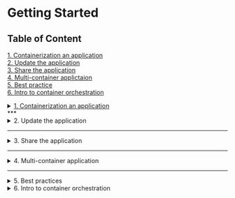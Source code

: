 # Getting Started
## Table of Content
[1. Containerization an application](#1-containerization-an-application)<br>
[2. Update the application](#2-update-the-application)<br>
[3. Share the application](#3-share-the-application)<br>
[4. Multi-container applictaion](#4-multi-container-application)<br>
[5. Best practice](#5-best-practice)<br>
[6. Intro to container orchestration](#6-intro-to-container-orchestration)<br>

<details>
  <summary><a href="#1-containerization-an-application"> 1. Containerization an application</summary>

This is the schema of source code repo
```
├── getting-started-app/
│ ├── .dockerignore
│ ├── package.json
│ ├── README.md
│ ├── spec/
│ ├── src/
│ └── yarn.lock
```
**Step 1**: create a Dockerfile in repo root directory
```bash
cd /path/to/<getting-started-app>
touch Dockerfile
```
**Step 2**: write Dockerfile (refer to concept) <br>
For Angular
```dockerfile
# Angular Dockerfile
FROM node:14 AS build
WORKDIR /app
COPY ./src ./src
COPY package.json ./
RUN npm install
RUN npm run build --prod

FROM nginx:alpine
COPY --from=build /app/dist/angular-app /usr/share/nginx/html
EXPOSE 80
CMD ["nginx", "-g", "daemon off;"]
```

For Django
```dockerfile
# Django Dockerfile
FROM python:3.11-slim

ENV PYTHONDONTWRITEBYTECODE 1
ENV PYTHONUNBUFFERED 1

WORKDIR /code

COPY requirements.txt /code/
RUN pip install -r requirements.txt

COPY . /code/

CMD ["python", "manage.py", "runserver", "0.0.0.0:8000"]
```

For postgres

```dockerfile
# Use the official PostgreSQL image as the base image
FROM postgres:13

# Set environment variables for the database
ENV POSTGRES_DB=mydatabase
ENV POSTGRES_USER=myuser
ENV POSTGRES_PASSWORD=mypassword

# Copy initialization scripts into the Docker image
COPY init.sql /docker-entrypoint-initdb.d/

# Expose PostgreSQL port
EXPOSE 5432

# The default command to run PostgreSQL
CMD ["postgres"]
```
**Step 3**: Build the image <br>
In the repo root directory run the following command
```bash
 docker build -t getting-started .
```


**Step 4**: Run the image
```bash
 docker run -dp <127.0.0.1:3000:3000> <getting-started>
# -d = detach - runs the container in the background
# -p = publish - create port mapping
# 127.0.0.1:3000:3000 = host port:container
```
</details>
***

<details>
<summary><href="#2-update-the-application"> 2. Update the application </summary>

Update in source code need a new container<br>
**DO NOT** start the new container while your old container is still running <br>
    &rarr; The reason is that the old container is already using the host's port 3000 and only one process on the machine (containers included) can listen to a specific port.<br>
**Step 1**: Obtain ID of the container from the list container
```bash
docker ps
```
**Step 2**Stop container
```bash
docker stop <container_name_or_id>
```
**Step 3**: Remove container
```bash
 docker rm <the-container-id>
```
**Step 4**: Build the new image
```bash
docker build -t <getting-started> .
```
**Step 5**: Run the new image
```bash
docker run -dp <127.0.0.1:3000:3000> <getting-start>

```
</details>

***

<details>
<summary><href="#3-share-the-application"> 3. Share the application </summary>

**Step 1**: Sign in to Docker Hub 
```bash
docker login -u <your-username>
```
**Step 2**: Tag the image
```bash
docker tag getting-started <your-username>/getting-started
```
**Step 3**
```bash
docker push <your-username>/getting-started:tagname 
# tagname will default to latest if there none
```
</details>

***
<details>
<summary><href="#4-multi-container-application"> 4. Multi-container application </summary>


**Step 1:** Create the network
```bash
docker network create my_network
```
**Step 2:** Ensure each container has a dockerfile setup
```
my_project/
├── docker-compose.yml
├── service1/
│   └── Dockerfile
└── service2/
    └── Dockerfile
```

**Step 3:** Create a docker-compose.yml File
```yaml
version: '3'
services:
  service1:
    build: ./service1
    networks:
      - <my_network>

  service2:
    build: ./service2
    networks:
      - <my_network>

networks:
  my_network:
    external: true
```
- Front end angular, backend django and postgres db
```yaml 
version: '3.8'

services:
  frontend:
    build:
      context: ./angular-app
      dockerfile: Dockerfile
    ports:
      - '4200:80'
    depends_on:
      - backend

  backend:
    build:
      context: ./django-app
      dockerfile: Dockerfile
    ports:
      - '8000:8000'
    environment:
      - DATABASE_URL=postgres://user:password@postgres:5432/dbname
    depends_on:
      - postgres

  postgres:
    image: postgres:13
    ports:
      - '5432:5432'
    environment:
      POSTGRES_USER: user
      POSTGRES_PASSWORD: password
      POSTGRES_DB: dbname
    volumes:
      - postgres_data:/var/lib/postgresql/data

volumes:
  postgres_data:
```
Accessing the Applications
- Frontend (Angular): Open your browser and go to http://localhost:4200.
- Backend (Django): The Django API will be available at http://localhost:8000.

**Step 4:** Build and Run the Multi-Container Setup
```bash
docker-compose up --build
```
**Step 5:** Verify the Network
```bash
docker network inspect <my_network>
```
Accessing the Applications
- Frontend (Angular): Open your browser and go to http://localhost:4200.
- Backend (Django): The Django API will be available at http://localhost:8000.
</details>

***

<details>
<summary><href="#5-best-practice"> 5. Best practices</summary>

- Use `docker-compose up --build` to build and start the containers.
- Use `docker-compose down` to stop and remove the containers.
- Use `docker-compose exec` to run a command inside a container.
- Use `docker-compose logs` to view the logs of the containers.
- Use `docker-compose ps` to view the status of the containers.

</details>

<details>
<summary><href="#6-intro-to-container-orchestration"> 6. Intro to container orchestration</summary>

- Docker compose is only ideal for local development and simple deployments with a single compose.yml
- For more complex deployments, use container orchestration tools like Kubernetes, Docker Swarm, or Apache Mesos
    &rarr; Multiple YAML files (Deployment, Service, ConfigMap, etc.)

<img src="./assets/dockervskubernetes.png" alt= "Docker vs Kubernetes>

Some popular container orchestration tools are:
- Docker Swarm
- Kubernetes
- Nomad
- Apache Mesos
- Docker Compose
- Rancher
- Red Hat OpenShift
- Google Kubernetes Engine (GKE)
- Amazon Elastic Container Service for Kubernetes (EKS)
- Azure Kubernetes Service (AKS)
- IBM Cloud Kubernetes Service (IKS)
- Pivotal Container Service (PKS)
- VMware Tanzu Kubernetes Grid (TKG)
- OpenShift Container Platform (OCP)
- Red Hat OpenShift Container Platform (ROCP)
- Amazon Elastic Container Service (ECS)
# Ask Puja <3
